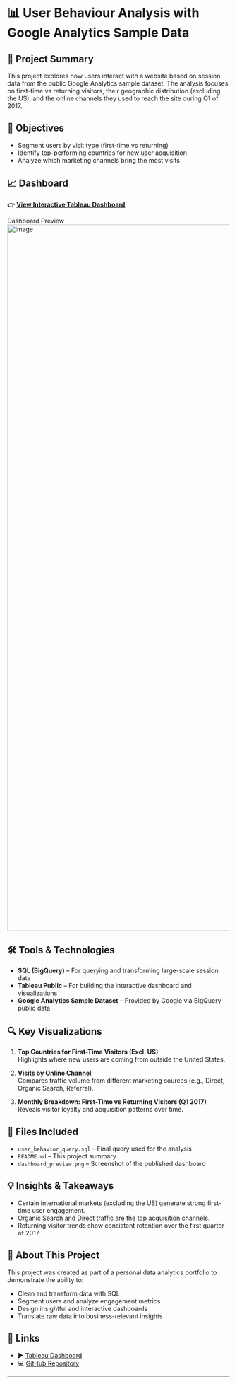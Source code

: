 # 📊 User Behaviour Analysis with Google Analytics Sample Data

## 🧠 Project Summary
This project explores how users interact with a website based on session data from the public Google Analytics sample dataset. The analysis focuses on first-time vs returning visitors, their geographic distribution (excluding the US), and the online channels they used to reach the site during Q1 of 2017.

## 🎯 Objectives
- Segment users by visit type (first-time vs returning)
- Identify top-performing countries for new user acquisition
- Analyze which marketing channels bring the most visits

## 📈 Dashboard
**👉 [View Interactive Tableau Dashboard](https://public.tableau.com/views/First-timeUserTrendAnalysis2017-Q1excl_US/First-timeUserTrendAnalysis2017-Q1excl_US?:language=en-US&:sid=&:redirect=auth&:display_count=n&:origin=viz_share_link)**  

Dashboard Preview
<img width="1998" height="1598" alt="image" src="https://github.com/user-attachments/assets/0c9cd845-3c51-4456-b19d-2416b5df4adb" />


## 🛠️ Tools & Technologies
- **SQL (BigQuery)** – For querying and transforming large-scale session data  
- **Tableau Public** – For building the interactive dashboard and visualizations  
- **Google Analytics Sample Dataset** – Provided by Google via BigQuery public data

## 🔍 Key Visualizations
1. **Top Countries for First-Time Visitors (Excl. US)**  
   Highlights where new users are coming from outside the United States.

2. **Visits by Online Channel**  
   Compares traffic volume from different marketing sources (e.g., Direct, Organic Search, Referral).

3. **Monthly Breakdown: First-Time vs Returning Visitors (Q1 2017)**  
   Reveals visitor loyalty and acquisition patterns over time.

## 📂 Files Included
- `user_behavior_query.sql` – Final query used for the analysis
- `README.md` – This project summary
- `dashboard_preview.png` – Screenshot of the published dashboard

## 💡 Insights & Takeaways
- Certain international markets (excluding the US) generate strong first-time user engagement.
- Organic Search and Direct traffic are the top acquisition channels.
- Returning visitor trends show consistent retention over the first quarter of 2017.

## 📌 About This Project
This project was created as part of a personal data analytics portfolio to demonstrate the ability to:
- Clean and transform data with SQL
- Segment users and analyze engagement metrics
- Design insightful and interactive dashboards
- Translate raw data into business-relevant insights

## 🔗 Links
- ▶️ [Tableau Dashboard](https://public.tableau.com/views/First-timeUserTrendAnalysis2017-Q1excl_US/First-timeUserTrendAnalysis2017-Q1excl_US?:language=en-US&:sid=&:redirect=auth&:display_count=n&:origin=viz_share_link)
- 💻 [GitHub Repository](https://github.com/your-username/your-repo-name)

---

